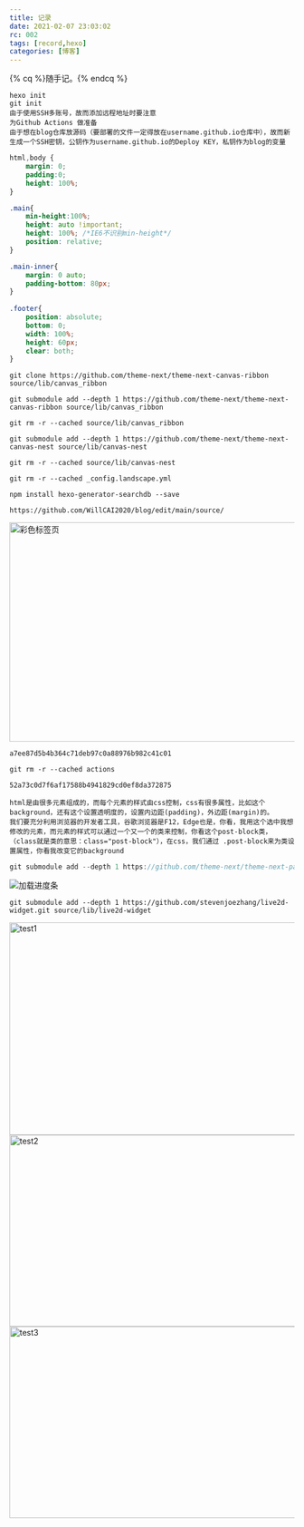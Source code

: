```yaml
---
title: 记录
date: 2021-02-07 23:03:02
rc: 002
tags: [record,hexo]
categories: [博客]
---
```


{% cq %}随手记。{% endcq %}

<!--more-->

```
hexo init
git init
由于使用SSH多账号，故而添加远程地址时要注意
为Github Actions 做准备
由于想在blog仓库放源码（要部署的文件一定得放在username.github.io仓库中），故而新生成一个SSH密钥，公钥作为username.github.io的Deploy KEY，私钥作为blog的变量
```

```css
html,body {
	margin: 0;
	padding:0;
	height: 100%;
}

.main{
	min-height:100%;
	height: auto !important;
	height: 100%; /*IE6不识别min-height*/
	position: relative;
}

.main-inner{
	margin: 0 auto;
	padding-bottom: 80px;
}
	
.footer{
	position: absolute;
	bottom: 0;
	width: 100%;
	height: 60px;
	clear: both;
}
```

```
git clone https://github.com/theme-next/theme-next-canvas-ribbon source/lib/canvas_ribbon
```

```
git submodule add --depth 1 https://github.com/theme-next/theme-next-canvas-ribbon source/lib/canvas_ribbon
```

```
git rm -r --cached source/lib/canvas_ribbon
```

```
git submodule add --depth 1 https://github.com/theme-next/theme-next-canvas-nest source/lib/canvas-nest
```

```
git rm -r --cached source/lib/canvas-nest
```

```
git rm -r --cached _config.landscape.yml
```

```
npm install hexo-generator-searchdb --save
```

```
https://github.com/WillCAI2020/blog/edit/main/source/
```

<img class="lazyload" src="/images/comment-bg.png" data-src="https://s3.ax1x.com/2021/02/09/yaffns.png" width="1245" height="387" alt="彩色标签页">

```
a7ee87d5b4b364c71deb97c0a88976b982c41c01
```

```
git rm -r --cached actions
```

```
52a73c0d7f6af17588b4941829cd0ef8da372875
```

```
html是由很多元素组成的，而每个元素的样式由css控制，css有很多属性，比如这个background，还有这个设置透明度的，设置内边距(padding)，外边距(margin)的。
我们要充分利用浏览器的开发者工具，谷歌浏览器是F12，Edge也是，你看，我用这个选中我想修改的元素，而元素的样式可以通过一个又一个的类来控制，你看这个post-block类，（class就是类的意思：class="post-block"），在css，我们通过 .post-block来为类设置属性，你看我改变它的background
```

```c
git submodule add --depth 1 https://github.com/theme-next/theme-next-pace source/lib/pace
```

![加载进度条](https://s3.ax1x.com/2021/02/09/ydzxJS.png)

```
git submodule add --depth 1 https://github.com/stevenjoezhang/live2d-widget.git source/lib/live2d-widget
```

<img class="lazyload" src="https://cdn.jsdelivr.net/gh/WillCAI2020/cdn/images/loading.gif" data-src="https://willcai2020.github.io/009/method1.png" width="800" height="375" alt="test1">

<img class="lazyload" src="https://cdn.jsdelivr.net/gh/WillCAI2020/cdn/images/loading.gif" data-src="https://i.loli.net/2021/02/16/x39c4XnuqQeCgt7.jpg" width="602" height="338" alt="test2">

<img class="lazyload" src="https://cdn.jsdelivr.net/gh/WillCAI2020/cdn/images/loading.gif" data-src="https://i.loli.net/2021/02/16/ze5hlG1NIERATts.jpg" width="600" height="338" alt="test3">